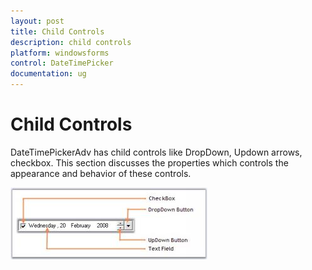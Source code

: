 ```yaml
---
layout: post
title: Child Controls
description: child controls
platform: windowsforms
control: DateTimePicker
documentation: ug
---
```

# Child Controls

DateTimePickerAdv has child controls like DropDown, Updown arrows, checkbox. This section discusses the properties which controls the appearance and behavior of these controls.

![](DateTimePicker_images/Overview_img183.jpeg)